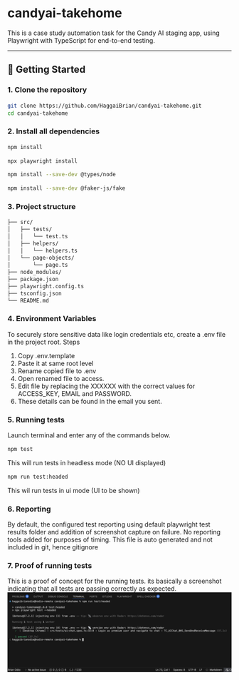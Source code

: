 # candyai-takehome

This is a case study automation task for the Candy AI staging app, using Playwright with TypeScript for end-to-end testing.

---

## 🚀 Getting Started

### 1. Clone the repository

```bash
git clone https://github.com/HaggaiBrian/candyai-takehome.git
cd candyai-takehome
```

### 2. Install all dependencies
```bash 
npm install
```

```bash
npx playwright install
```

```bash
npm install --save-dev @types/node
```

```bash
npm install --save-dev @faker-js/fake
```

### 3. Project structure
```.
├── src/
│   ├── tests/
│   │   └── test.ts
│   ├── helpers/
│   │   └── helpers.ts       
│   └── page-objects/
│       └── page.ts
├── node_modules/
├── package.json
├── playwright.config.ts
├── tsconfig.json
└── README.md
```

### 4. Environment Variables
To securely store sensitive data like login credentials etc, create a .env file in the project root.
Steps
1. Copy .env.template
2. Paste it at same root level
3. Rename copied file to .env
4. Open renamed file to access.
5. Edit file by replacing the XXXXXX with the correct values for ACCESS_KEY, EMAIL and PASSWORD.
6. These details can be found in the email you sent.

### 5. Running tests
Launch terminal and enter any of the commands below.
```bash
npm test
```
This will run tests in headless mode (NO UI displayed)

```bash
npm run test:headed
```
This wil run tests in ui mode (UI to be shown)

### 6. Reporting
By default, the configured test reporting using default playwright test results folder and addition of screenshot capture on failure. No reporting tools added for purposes of timing. This file is auto generated and not included in git, hence gitignore

### 7. Proof of running tests
This is a proof of concept for the running tests. its basically a screenshot indicating that all tests are passing correctly as expected.
![alt text](<Screenshot 2025-07-31 at 10.26.00.png>)
